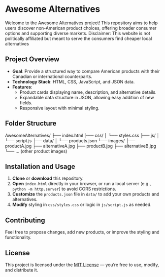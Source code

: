 # Awesome Alternatives

Welcome to the Awesome Alternatives project! This repository aims to help users discover non-American product choices, 
offering broader consumer options and supporting diverse markets. 
Disclaimer: This website is not politically affiliated but meant to serve the consumers find cheaper local alternatives

## Project Overview
- **Goal**: Provide a structured way to compare American products with their Canadian or international counterparts.
- **Technology Stack**: HTML, CSS, JavaScript, and JSON data.
- **Features**:
  - Product cards displaying name, description, and alternative details.
  - Expandable data structure in JSON, allowing easy addition of new fields.
  - Responsive layout with minimal styling.

## Folder Structure
AwesomeAlternatives/
├── index.html
├── css/
│   └── styles.css
├── js/
│   └── script.js
├── data/
│   └── products.json
└── images/
    ├── productA.jpg
    ├── alternativeA.jpg
    ├── productB.jpg
    ├── alternativeB.jpg
    └── ... (other product images)
## Installation and Usage
1. **Clone** or **download** this repository.
2. **Open** `index.html` directly in your browser, or run a local server (e.g., `python -m http.server`) to avoid CORS restrictions.
3. **Customize** the `products.json` file in `data/` to add your own products and alternatives.
4. **Modify** styling in `css/styles.css` or logic in `js/script.js` as needed.

## Contributing
Feel free to propose changes, add new products, or improve the styling and functionality.

## License
This project is licensed under the [MIT License](LICENSE) — you’re free to use, modify, and distribute it.
